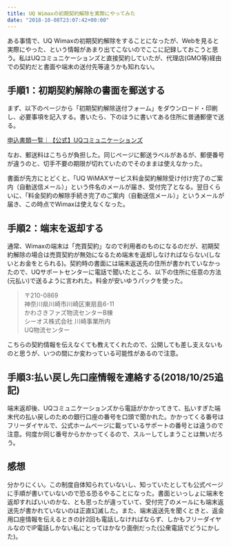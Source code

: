 ```yaml
---
title: UQ Wimaxの初期契約解除を実際にやってみた
date: "2018-10-08T23:07:42+00:00"
---
```

ある事情で、UQ Wimaxの初期契約解除をすることになったが、Webを見ると実際にやった、という情報があまり出てこないのでここに記録しておこうと思う。私はUQコミュニケーションズと直接契約していたが、代理店(GMO等)経由での契約だと書面や端末の送付先等違うかも知れない。

## 手順1：初期契約解除の書面を郵送する
まず、以下のページから「初期契約解除送付フォーム」をダウンロード・印刷し、必要事項を記入する。書いたら、下のほうに書いてある住所に普通郵便で送る。

[申込書類一覧｜【公式】UQコミュニケーションズ](https://www.uqwimax.jp/support/wimax/request/)

なお、郵送料はこちらが負担した。同じページに郵送ラベルがあるが、郵便番号が違うのと、切手不要の期限が切れていたのでそのままは使えなかった。

書面が先方にとどくと、「UQ WiMAXサービス料金契約解除受け付け完了のご案内（自動送信メール）」という件名のメールが届き、受付完了となる。翌日くらいに、「料金契約の解除手続き完了のご案内（自動送信メール）」というメールが届き、この時点でWimaxは使えなくなった。

## 手順2：端末を返却する
通常、Wimaxの端末は「売買契約」なので利用者のものになるのだが、初期契約解除の場合は売買契約が無効になるため端末を返却しなければならない(しないとお金をとられる)。契約時の書面には端末返送先の住所が書かれていなかったので、UQサポートセンターに電話で聞いたところ、以下の住所に任意の方法(元払い)で送るように言われた。料金が安いゆうパックを使った。

> 〒210-0869  
神奈川県川崎市川崎区東扇島6-11  
かわさきファズ物流センターB棟  
シーオス株式会社 川崎事業所内  
UQ物流センター  

こちらの契約情報を伝えなくても教えてくれたので、公開しても差し支えないものと思うが、いつの間にか変わっている可能性があるので注意。

## 手順3:払い戻し先口座情報を連絡する(2018/10/25追記)
端末返却後、UQコミュニケーションズから電話がかかってきて、払いすぎた端末代の払い戻しのための銀行口座の番号を口頭で聞かれた。かかってくる番号はフリーダイヤルで、公式ホームページに載っているサポートの番号とは違うので注意。何度か同じ番号からかかってくるので、スルーしてしまうことは無いだろう。

## 感想
分かりにくい。この制度自体知られていないし、知っていたとしても公式ページに手順が書いていないので恐る恐るやることになった。書面といっしょに端末を返却すればいいのかな、とも思ったが違っていて、受付完了のメールにも端末返送先が書かれていないのは正直幻滅した。また、端末返送先を聞くときと、返金用口座情報を伝えるときの計2回も電話しなければならず、しかもフリーダイヤルなのでIP電話しかない私にとってはかなり面倒だった(公衆電話でどうにかした)。